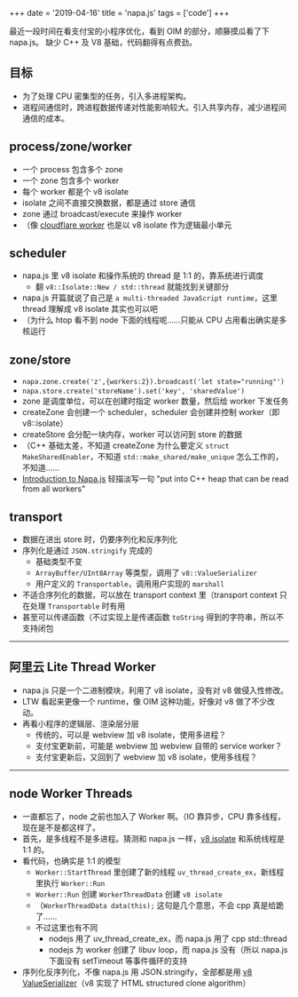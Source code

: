 +++
date = '2019-04-16'
title = 'napa.js'
tags = ['code']
+++

最近一段时间在看支付宝的小程序优化，看到 OIM 的部分，顺藤摸瓜看了下 napa.js。
缺少 C++ 及 V8 基础，代码翻得有点费劲。

## 目标
- 为了处理 CPU 密集型的任务，引入多进程架构。
- 进程间通信时，跨进程数据传递对性能影响较大。引入共享内存，减少进程间通信的成本。

## process/zone/worker
- 一个 process 包含多个 zone
- 一个 zone 包含多个 worker
- 每个 worker 都是个 v8 isolate
- isolate 之间不直接交换数据，都是通过 store 通信
- zone 通过 broadcast/execute 来操作 worker
- （像 [cloudflare worker](https://blog.cloudflare.com/cloud-computing-without-containers/) 也是以 v8 isolate 作为逻辑最小单元

## scheduler
- napa.js 里 v8 isolate 和操作系统的 thread 是 1:1 的，靠系统进行调度
    - 翻 `v8::Isolate::New / std::thread` 就能找到关键部分
- napa.js 开篇就说了自己是 `a multi-threaded JavaScript runtime`，这里 thread 理解成 v8 isolate 其实也可以吧
- （为什么 htop 看不到 node 下面的线程呢……只能从 CPU 占用看出确实是多核运行

## zone/store
- `napa.zone.create('z',{workers:2}).broadcast('let state="running"')`
- `napa.store.create('storeName').set('key', 'sharedValue')`
- zone 是调度单位，可以在创建时指定 worker 数量，然后给 worker 下发任务
- createZone 会创建一个 scheduler，scheduler 会创建并控制 worker（即 v8::isolate）
- createStore 会分配一块内存，worker 可以访问到 store 的数据
- （C++ 基础太差，不知道 createZone 为什么要定义 `struct MakeSharedEnabler`，不知道 `std::make_shared/make_unique` 怎么工作的，不知道……
- [Introduction to Napa.js](https://www.slideshare.net/DaiyiPeng/introduction-to-napajs) 轻描淡写一句 "put into C++ heap that can be read from all workers"

## transport
- 数据在进出 store 时，仍要序列化和反序列化
- 序列化是通过 `JSON.stringify` 完成的
    - 基础类型不变
    - `ArrayBuffer/UInt8Array` 等类型，调用了 `v8::ValueSerializer`
    - 用户定义的 `Transportable`，调用用户实现的 `marshall`
- 不适合序列化的数据，可以放在 transport context 里（transport context 只在处理 `Transportable` 时有用
- 甚至可以传递函数（不过实现上是传递函数 `toString` 得到的字符串，所以不支持闭包

---

## 阿里云 Lite Thread Worker
- napa.js 只是一个二进制模块，利用了 v8 isolate，没有对 v8 做侵入性修改。
- LTW 看起来更像一个 runtime，像 OIM 这种功能，好像对 v8 做了不少改动。
- 再看小程序的逻辑层、渲染层分层
    - 传统的，可以是 webview 加 v8 isolate，使用多进程？
    - 支付宝更新前，可能是 webview 加 webview 自带的 service worker？
    - 支付宝更新后，又回到了 webview 加 v8 isolate，使用多线程？

---

## node Worker Threads
- 一直都忘了，node 之前也加入了 Worker 啊。（IO 靠异步，CPU 靠多线程，现在是不是都这样了。
- 首先，是多线程不是多进程。猜测和 napa.js 一样，[v8 isolate](https://github.com/v8/v8/blob/7.5.283/include/v8.h#L7370-L7378) 和系统线程是 1:1 的。
- 看代码，也确实是 1:1 的模型
    - `Worker::StartThread` 里创建了新的线程 `uv_thread_create_ex`，新线程里执行 `Worker::Run`
    - `Worker::Run` 创建 `WorkerThreadData` 创建 `v8 isolate`
    - （`WorkerThreadData data(this);` 这句是几个意思，不会 cpp 真是给跪了……
    - 不过这里也有不同
        - nodejs 用了 uv_thread_create_ex，而 napa.js 用了 cpp std::thread
        - nodejs 为 worker 创建了 libuv loop，而 napa.js 没有（所以 napa.js 下面没有 setTimeout 等事件循环的支持
- 序列化反序列化，不像 napa.js 用 JSON.stringify，全部都是用 [v8 ValueSerializer](https://github.com/v8/v8/blob/7.5.283/include/v8.h#L2011-L2015)（v8 实现了 HTML structured clone algorithm）
